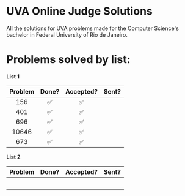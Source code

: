 # UVA Online Judge Solutions

All the solutions for UVA problems made for the Computer Science's bachelor in Federal University of Rio de Janeiro.

# Problems solved by list:

**List 1**

| Problem | Done? | Accepted? | Sent? |
|:-------:|:-----:|:---------:|:-----:|
| 156     | ✅    | ✅        |       |
| 401     | ✅    | ✅        |       |
| 696     | ✅    | ✅        |       |
| 10646   | ✅    | ✅        |       |
| 673     | ✅    | ✅        |       |

**List 2**

| Problem | Done? | Accepted? | Sent? |
|:-------:|:-----:|:---------:|:-----:|
|         |       |           |       |
|         |       |           |       |
|         |       |           |       |
|         |       |           |       |
|         |       |           |       |

